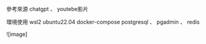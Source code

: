 參考來源  chatgpt 、 youtebe影片

環境使用 
wsl2 ubuntu22.04
docker-compose  postgresql 、 pgadmin 、 redis

![image]
